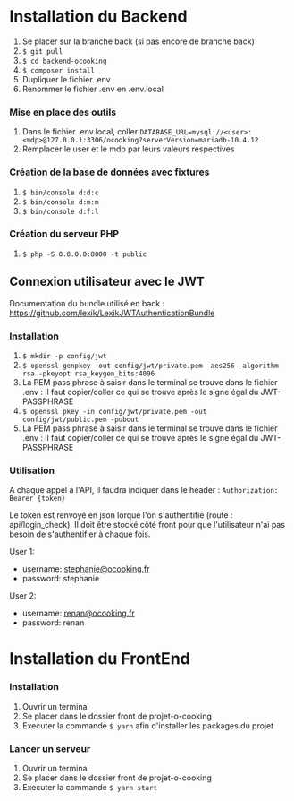 # Installation du Backend

1. Se placer sur la branche back (si pas encore de branche back)
2. ``` $ git pull ```
3. ``` $ cd backend-ocooking ```
4. ``` $ composer install ``` 
5. Dupliquer le fichier .env
6. Renommer le fichier .env en .env.local

### Mise en place des outils
1. Dans le fichier .env.local, coller ``` DATABASE_URL=mysql://<user>:<mdp>@127.0.0.1:3306/ocooking?serverVersion=mariadb-10.4.12 ```
2. Remplacer le user et le mdp par leurs valeurs respectives

### Création de la base de données avec fixtures
1. ``` $ bin/console d:d:c ```
2. ``` $ bin/console d:m:m ```
3. ``` $ bin/console d:f:l ```

### Création du serveur PHP
1. ``` $ php -S 0.0.0.0:8000 -t public ```

## Connexion utilisateur avec le JWT

Documentation du bundle utilisé en back : https://github.com/lexik/LexikJWTAuthenticationBundle

### Installation
1. ``` $ mkdir -p config/jwt ```
2. ``` $ openssl genpkey -out config/jwt/private.pem -aes256 -algorithm rsa -pkeyopt rsa_keygen_bits:4096 ```
3. La PEM pass phrase à saisir dans le terminal se trouve dans le fichier .env : il faut copier/coller ce qui se trouve après le signe égal du JWT-PASSPHRASE
4. ``` $ openssl pkey -in config/jwt/private.pem -out config/jwt/public.pem -pubout ```
5. La PEM pass phrase à saisir dans le terminal se trouve dans le fichier .env : il faut copier/coller ce qui se trouve après le signe égal du JWT-PASSPHRASE


### Utilisation
A chaque appel à l'API, il faudra indiquer dans le header :
``` Authorization: Bearer {token} ```

Le token est renvoyé en json lorque l'on s'authentifie (route : api/login_check).
Il doit être stocké côté front pour que l'utilisateur n'ai pas besoin de s'authentifier à chaque fois.

User 1:
   - username: stephanie@ocooking.fr
   - password: stephanie

User 2:
   - username: renan@ocooking.fr
   - password: renan


# Installation du FrontEnd

### Installation

1. Ouvrir un terminal
2. Se placer dans le dossier front de projet-o-cooking
3. Executer la commande ``` $ yarn ``` afin d'installer les packages du projet

### Lancer un serveur

1. Ouvrir un terminal
2. Se placer dans le dossier front de projet-o-cooking
3. Executer la commande ``` $ yarn start ```
